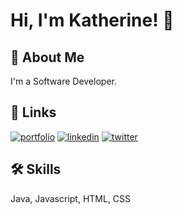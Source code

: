 
# Hi, I'm Katherine! 👋


## 🚀 About Me
I'm a Software Developer.


## 🔗 Links
[![portfolio](https://img.shields.io/badge/my_portfolio-000?style=for-the-badge&logo=ko-fi&logoColor=white)](https://rahuldutta.netlify.app/)
[![linkedin](https://img.shields.io/badge/linkedin-0A66C2?style=for-the-badge&logo=linkedin&logoColor=white)](https://www.linkedin.com/in/rdtech/)
[![twitter](https://img.shields.io/badge/twitter-1DA1F2?style=for-the-badge&logo=twitter&logoColor=white)](https://twitter.com/irahuldutta02)


## 🛠 Skills
Java, Javascript, HTML, CSS
